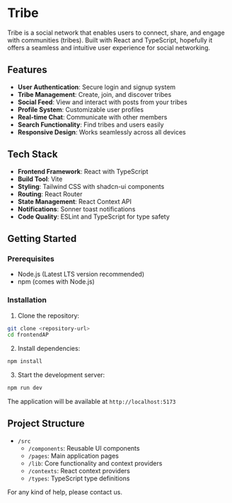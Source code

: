 # Tribe

Tribe is a  social network that enables users to connect, share, and engage with communities (tribes). Built with React and TypeScript, hopefully it offers a seamless and intuitive user experience for social networking.

## Features

- **User Authentication**: Secure login and signup system
- **Tribe Management**: Create, join, and discover tribes
- **Social Feed**: View and interact with posts from your tribes
- **Profile System**: Customizable user profiles
- **Real-time Chat**: Communicate with other members
- **Search Functionality**: Find tribes and users easily
- **Responsive Design**: Works seamlessly across all devices

## Tech Stack

- **Frontend Framework**: React with TypeScript
- **Build Tool**: Vite
- **Styling**: Tailwind CSS with shadcn-ui components
- **Routing**: React Router
- **State Management**: React Context API
- **Notifications**: Sonner toast notifications
- **Code Quality**: ESLint and TypeScript for type safety

## Getting Started

### Prerequisites

- Node.js (Latest LTS version recommended)
- npm (comes with Node.js)

### Installation

1. Clone the repository:
```sh
git clone <repository-url>
cd frontendAP
```

2. Install dependencies:
```sh
npm install
```

3. Start the development server:
```sh
npm run dev
```

The application will be available at `http://localhost:5173`

## Project Structure

- `/src`
  - `/components`: Reusable UI components
  - `/pages`: Main application pages
  - `/lib`: Core functionality and context providers
  - `/contexts`: React context providers
  - `/types`: TypeScript type definitions



For any kind of help, please contact us.
